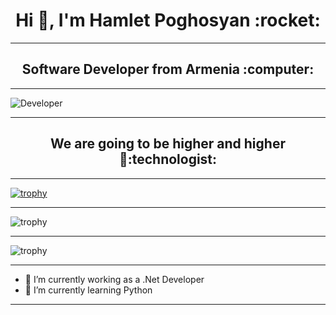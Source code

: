 
<h1 accesskey="A"
      align="center"
      dir="ltr"
      itemprop="heading"
      lang="en-US"
      tabindex="2"
      title="Example heading">
 Hi 👋, I'm Hamlet Poghosyan   :rocket: </h1>
 
__________

<h2 accesskey="A"
      align="center"
      dir="ltr"
      itemprop="heading"
      lang="en-US"
      tabindex="2"
      title="Example heading">
 Software Developer from Armenia :computer:
 </h2>
  
__________

![Developer](https://github.com/abhisheknaiidu/abhisheknaiidu/raw/master/code.gif?raw=true)
__________

<h2 accesskey="A"
      align="center"
      dir="ltr"
      itemprop="heading"
      lang="en-US"
      tabindex="2"
      title="Example heading">
 We are going to be higher and higher🚀:technologist:  
 </h2>  
 
__________

[![trophy](https://github-profile-trophy.vercel.app/?username=HamletPoghosian)](https://github.com/ryo-ma/github-profile-trophy)

__________

![trophy](https://github-readme-stats.vercel.app/api?username=HamletPoghosian&show_icons=true)

__________

![trophy](https://github-readme-stats.vercel.app/api/top-langs?username=HamletPoghosian&show_icons=true&locale=en&layout=compact)

__________


- 🔭 I’m currently working  as a .Net Developer 
- 🌱 I’m currently learning Python


__________
